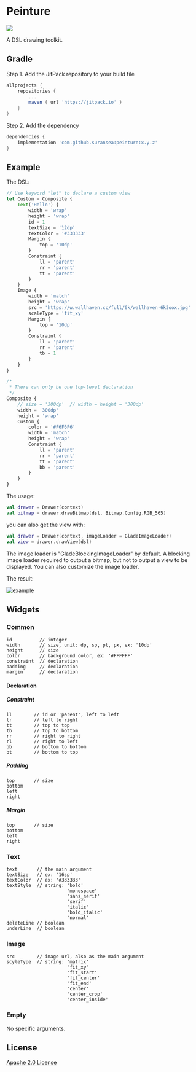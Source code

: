 # Peinture

[![](https://jitpack.io/v/suransea/peinture.svg)](https://jitpack.io/#suransea/peinture)

A DSL drawing toolkit.

## Gradle

Step 1. Add the JitPack repository to your build file

```groovy
allprojects {
    repositories {
        ...
        maven { url 'https://jitpack.io' }
    }
}

```
Step 2. Add the dependency

```groovy
dependencies {
    implementation 'com.github.suransea:peinture:x.y.z'
}
```

## Example

The DSL:

```javascript
// Use keyword "let" to declare a custom view 
let Custom = Composite {
    Text('Hello') {
        width = 'wrap'
        height = 'wrap'
        id = 1
        textSize = '12dp'
        textColor = '#333333'
        Margin {
            top = '10dp'
        }
        Constraint {
            ll = 'parent'
            rr = 'parent'
            tt = 'parent'
        }
    }
    Image {
        width = 'match'
        height = 'wrap'
        src = 'https://w.wallhaven.cc/full/6k/wallhaven-6k3oox.jpg'
        scaleType = 'fit_xy'
        Margin {
            top = '10dp'
        }
        Constraint {
            ll = 'parent'
            rr = 'parent'
            tb = 1
        }
    }
}

/*
 * There can only be one top-level declaration 
 */
Composite {
    // size = '300dp'  // width = height = '300dp'
    width = '300dp'
    height = 'wrap'
    Custom {
        color = '#F6F6F6'
        width = 'match'
        height = 'wrap'
        Constraint {
            ll = 'parent'
            rr = 'parent'
            tt = 'parent'
            bb = 'parent'
        }
    }
}
```

The usage:

```kotlin
val drawer = Drawer(context)
val bitmap = drawer.drawBitmap(dsl, Bitmap.Config.RGB_565)
```

you can also get the view with:

```kotlin
val drawer = Drawer(context, imageLoader = GladeImageLoader)
val view = drawer.drawView(dsl)
```

The image loader is "GladeBlockingImageLoader" by default. 
A blocking image loader required to output a bitmap, 
but not to output a view to be displayed. 
You can also customize the image loader.


The result:

![example](https://i.loli.net/2020/08/29/kAa5TbwxcfjuQEJ.png)

## Widgets

### Common
```
id          // integer
width       // size, unit: dp, sp, pt, px, ex: '10dp'
height      // size
color       // background color, ex: '#FFFFFF'
constraint  // declaration
padding     // declaration
margin      // declaration
```

#### Declaration

##### Constraint
```
ll        // id or 'parent', left to left
lr        // left to right
tt        // top to top
tb        // top to bottom
rr        // right to right
rl        // right to left
bb        // bottom to bottom
bt        // bottom to top
```

##### Padding
```
top       // size
bottom    
left      
right     
```

##### Margin
```
top       // size
bottom    
left      
right     
```

### Text
```
text       // the main argument
textSize   // ex: '16sp'
textColor  // ex: '#333333'
textStyle  // string: 'bold'
                      'monospace'
                      'sans_serif'
                      'serif'
                      'italic'
                      'bold_italic'
                      'normal'
deleteLine // boolean
underLine  // boolean
```

### Image
```
src        // image url, also as the main argument
scyleType  // string: 'matrix'
                      'fit_xy'
                      'fit_start'
                      'fit_center'
                      'fit_end'
                      'center'
                      'center_crop'
                      'center_inside'
```

### Empty
No specific arguments.

## License

[Apache 2.0 License](http://www.apache.org/licenses/LICENSE-2.0)
